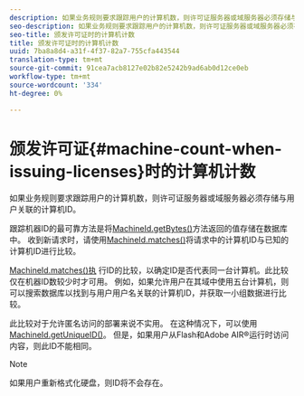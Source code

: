 ```yaml
---
description: 如果业务规则要求跟踪用户的计算机数，则许可证服务器或域服务器必须存储与用户关联的计算机ID。
seo-description: 如果业务规则要求跟踪用户的计算机数，则许可证服务器或域服务器必须存储与用户关联的计算机ID。
seo-title: 颁发许可证时的计算机计数
title: 颁发许可证时的计算机计数
uuid: 7ba8a8d4-a31f-4f37-82a7-755cfa443544
translation-type: tm+mt
source-git-commit: 91cea7acb8127e02b82e5242b9ad6ab0d12ce0eb
workflow-type: tm+mt
source-wordcount: '334'
ht-degree: 0%

---
```



# 颁发许可证{#machine-count-when-issuing-licenses}时的计算机计数

如果业务规则要求跟踪用户的计算机数，则许可证服务器或域服务器必须存储与用户关联的计算机ID。

跟踪机器ID的最可靠方法是将[MachineId.getBytes()](https://help.adobe.com/en_US/primetime/api/drm-apis/server/javadocs-flashaccess-pro/com/adobe/flashaccess/sdk/cert/MachineId.html#getBytes())方法返回的值存储在数据库中。 收到新请求时，请使用[MachineId.matches()](https://help.adobe.com/en_US/primetime/api/drm-apis/server/javadocs-flashaccess-pro/com/adobe/flashaccess/sdk/cert/MachineId.html#matches(com.adobe.flashaccess.sdk.cert.MachineId))将请求中的计算机ID与已知的计算机ID进行比较。

[MachineId.matches()执](https://help.adobe.com/en_US/primetime/api/drm-apis/server/javadocs-flashaccess-pro/com/adobe/flashaccess/sdk/cert/MachineId.html#matches(com.adobe.flashaccess.sdk.cert.MachineId)) 行ID的比较，以确定ID是否代表同一台计算机。此比较仅在机器ID数较少时才可用。 例如，如果允许用户在其域中使用五台计算机，则可以搜索数据库以找到与用户用户名关联的计算机ID，并获取一小组数据进行比较。

此比较对于允许匿名访问的部署来说不实用。 在这种情况下，可以使用[MachineId.getUniqueID()](https://help.adobe.com/en_US/primetime/api/drm-apis/server/javadocs-flashaccess-pro/com/adobe/flashaccess/sdk/cert/MachineId.html#getUniqueId())。 但是，如果用户从Flash和Adobe AIR®运行时访问内容，则此ID不能相同。

>[!NOTE]
>
>如果用户重新格式化硬盘，则ID将不会存在。